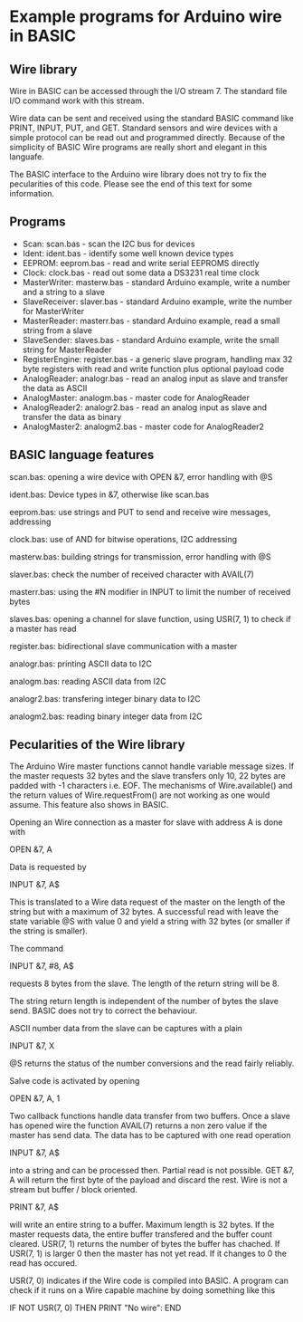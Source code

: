 # Example programs for Arduino wire in BASIC 

## Wire library

Wire in BASIC can be accessed through the I/O stream 7. The standard file I/O command work with this stream. 

Wire data can be sent and received using the standard BASIC command like PRINT, INPUT, PUT, and GET. Standard sensors and wire devices with a simple protocol can be read out and programmed directly. Because of the simplicity of BASIC Wire programs are really short and elegant in this languafe.

The BASIC interface to the Arduino wire library does not try to fix the pecularities of this code. Please see the end of this text for some information.

## Programs 

- Scan: scan.bas - scan the I2C bus for devices
- Ident: ident.bas - identify some well known device types
- EEPROM: eeprom.bas - read and write serial EEPROMS directly
- Clock: clock.bas - read out some data a DS3231 real time clock
- MasterWriter: masterw.bas - standard Arduino example, write a number and a string to a slave
- SlaveReceiver: slaver.bas - standard Arduino example, write the number for MasterWriter
- MasterReader: masterr.bas - standard Arduino example, read a small string from a slave
- SlaveSender: slaves.bas - standard Arduino example, write the small string for MasterReader 
- RegisterEngine: register.bas - a generic slave program, handling max 32 byte registers with read and write function plus optional payload code
- AnalogReader: analogr.bas - read an analog input as slave and transfer the data as ASCII 
- AnalogMaster: analogm.bas - master code for AnalogReader
- AnalogReader2: analogr2.bas - read an analog input as slave and transfer the data as binary
- AnalogMaster2: analogm2.bas - master code for AnalogReader2

## BASIC language features

scan.bas: opening a wire device with OPEN &7, error handling with @S

ident.bas: Device types in &7, otherwise like scan.bas

eeprom.bas: use strings and PUT to send and receive wire messages, addressing

clock.bas: use of AND for bitwise operations, I2C addressing 

masterw.bas: building strings for transmission, error handling with @S

slaver.bas: check the number of received character with AVAIL(7)

masterr.bas: using the #N modifier in INPUT to limit the number of received bytes

slaves.bas: opening a channel for slave function, using USR(7, 1) to check if a master has read

register.bas: bidirectional slave communication with a master

analogr.bas: printing ASCII data to I2C

analogm.bas: reading ASCII data from I2C

analogr2.bas: transfering integer binary data to I2C

analogm2.bas: reading binary integer data from I2C

## Pecularities of the Wire library

The Arduino Wire master functions cannot handle variable message sizes. If the master requests 32 bytes and the slave transfers only 10, 22 bytes are padded with -1 characters i.e. EOF. The mechanisms of Wire.available() and the return values of Wire.requestFrom() are not working as one would assume. This feature also shows in BASIC. 

Opening an Wire connection as a master for slave with address A is done with 

OPEN &7, A

Data is requested by 

INPUT &7, A$

This is translated to a Wire data request of the master on the length of the string but with a maximum of 32 bytes. A successful read with leave the state variable @S with value 0 and yield a string with 32 bytes (or smaller if the string is smaller). 

The command

INPUT &7, #8, A$

requests 8 bytes from the slave. The length of the return string will be 8.

The string return length is independent of the number of bytes the slave send. BASIC does not try to correct the behaviour.

ASCII number data from the slave can be captures with a plain 

INPUT &7, X

@S returns the status of the number conversions and the read fairly reliably. 

Salve code is activated by opening 

OPEN &7, A, 1

Two callback functions handle data transfer from two buffers. Once a slave has opened wire the function AVAIL(7) returns a non zero value if the master has send data. The data has to be captured with one read operation

INPUT &7, A$

into a string and can be processed then. Partial read is not possible. GET &7, A will return the first byte of the payload and discard the rest. Wire is not a stream but buffer / block oriented.

PRINT &7, A$ 

will write an entire string to a buffer. Maximum length is 32 bytes. If the master requests data, the entire buffer transfered and the buffer count cleared. USR(7, 1) returns the number of bytes the buffer has chached. If USR(7, 1) is larger 0 then the master has not yet read. If it changes to 0 the read has occured. 

USR(7, 0) indicates if the Wire code is compiled into BASIC. A program can check if it runs on a Wire capable machine by doing something like this

IF NOT USR(7, 0) THEN PRINT "No wire": END






